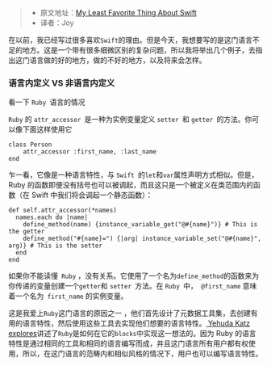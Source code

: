 > * 原文地址：[My Least Favorite Thing About Swift](http://khanlou.com/2016/08/my-least-favorite-thing-about-swift/)
> * 译者：Joy

在以前，我已经写过很多喜欢` Swift `的理由。但是今天，我想要写的是这门语言不足的地方。这是一个带有很多细微区别的复杂问题，所以我将举出几个例子，去指出这门语言做的好的地方，做的不好的地方，以及将来会怎样。

### 语言内定义 VS 非语言内定义

看一下 `Ruby `语言的情况

`Ruby` 的 `attr_accessor `是一种为实例变量定义 `setter `和 `getter `的方法。你可以像下面这样使用它

```
class Person
	attr_accessor :first_name, :last_name
end

```

乍一看，它像是一种语言特性，与 `Swift `的` let `和` var `属性声明方式相似。但是， Ruby 的函数即便没有括号也可以被调起，而且这只是一个被定义在类范围内的函数（在 Swift 中我们将会调起一个静态函数）：

```
def self.attr_accessor(*names)
  names.each do |name|
    define_method(name) {instance_variable_get("@#{name}")} # This is the getter
    define_method("#{name}=") {|arg| instance_variable_set("@#{name}", arg)} # This is the setter
  end
end
```
如果你不能读懂` Ruby` ，没有关系。它使用了一个名为` define_method `的函数来为你传递的变量创建一个` getter `和 `setter `方法。在 `Ruby `中，` @first_name` 意味着一个名为` first_name` 的实例变量。

这是我爱上` Ruby `这门语言的原因之一 ，他们首先设计了元数据工具集，去创建有用的语言特性，然后使用这些工具去实现他们想要的语言特性。[ Yehuda Katz explores](http://yehudakatz.com/2010/02/07/the-building-blocks-of-ruby/)讲述了` Ruby `是如何在它的` blocks `中实现这一想法的。因为 Ruby 的语言特性是通过相同的工具和相同的语言编写而成，并且这门语言所有用户都有权使用，所以，在这门语言的范畴内和相似风格的情况下，用户也可以编写语言特性。


